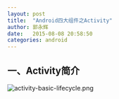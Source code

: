 ```yaml
---
layout: post
title:  "Android四大组件之Activity"
author: 郭永辉
date:   2015-08-08 20:58:50
categories: android
---
```


一、Activity简介
------

![activity-basic-lifecycle.png](https://ooo.0o0.ooo/2015/08/08/55c5fd9f11748.png "activity-basic-lifecycle.png")